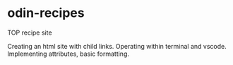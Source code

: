 # odin-recipes
TOP recipe site

Creating an html site with child links.
Operating within terminal and vscode.
Implementing attributes, basic formatting.